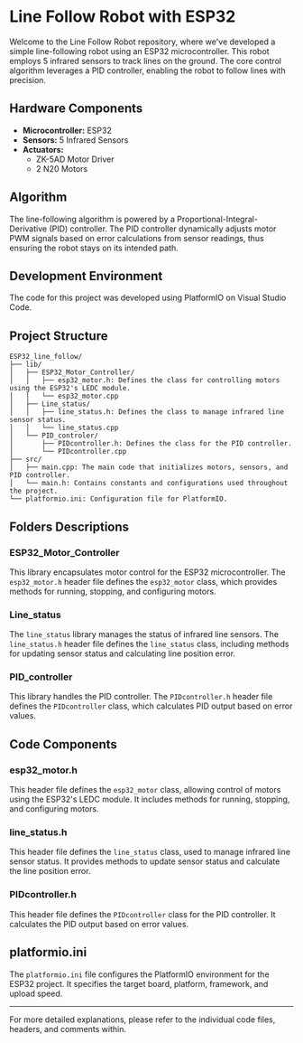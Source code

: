 # Line Follow Robot with ESP32

Welcome to the Line Follow Robot repository, where we've developed a simple line-following robot using an ESP32 microcontroller. This robot employs 5 infrared sensors to track lines on the ground. The core control algorithm leverages a PID controller, enabling the robot to follow lines with precision.

## Hardware Components

- **Microcontroller:** ESP32
- **Sensors:** 5 Infrared Sensors
- **Actuators:**
  - ZK-5AD Motor Driver
  - 2 N20 Motors

## Algorithm

The line-following algorithm is powered by a Proportional-Integral-Derivative (PID) controller. The PID controller dynamically adjusts motor PWM signals based on error calculations from sensor readings, thus ensuring the robot stays on its intended path.

## Development Environment

The code for this project was developed using PlatformIO on Visual Studio Code.

## Project Structure
```
ESP32_line_follow/
├── lib/
│   ├── ESP32_Motor_Controller/
│   │   ├── esp32_motor.h: Defines the class for controlling motors using the ESP32's LEDC module.
│   │   └── esp32_motor.cpp
│   ├── Line_status/
│   │   ├── line_status.h: Defines the class to manage infrared line sensor status.
│   │   └── line_status.cpp
│   └── PID_controler/
│       ├── PIDcontroller.h: Defines the class for the PID controller.
│       └── PIDcontroller.cpp
├── src/
│   ├── main.cpp: The main code that initializes motors, sensors, and PID controller.
│   └── main.h: Contains constants and configurations used throughout the project.
└── platformio.ini: Configuration file for PlatformIO.
```

## Folders Descriptions

### ESP32_Motor_Controller
This library encapsulates motor control for the ESP32 microcontroller. The `esp32_motor.h` header file defines the `esp32_motor` class, which provides methods for running, stopping, and configuring motors.

### Line_status
The `line_status` library manages the status of infrared line sensors. The `line_status.h` header file defines the `line_status` class, including methods for updating sensor status and calculating line position error.

### PID_controller
This library handles the PID controller. The `PIDcontroller.h` header file defines the `PIDcontroller` class, which calculates PID output based on error values.

## Code Components

### esp32_motor.h
This header file defines the `esp32_motor` class, allowing control of motors using the ESP32's LEDC module. It includes methods for running, stopping, and configuring motors.

### line_status.h
This header file defines the `line_status` class, used to manage infrared line sensor status. It provides methods to update sensor status and calculate the line position error.

### PIDcontroller.h
This header file defines the `PIDcontroller` class for the PID controller. It calculates the PID output based on error values.

## platformio.ini
The `platformio.ini` file configures the PlatformIO environment for the ESP32 project. It specifies the target board, platform, framework, and upload speed.

---

For more detailed explanations, please refer to the individual code files, headers, and comments within.
